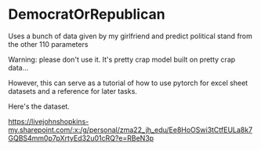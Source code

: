 # DemocratOrRepublican
Uses a bunch of data given by my girlfriend and predict political stand from the other 110 parameters

Warning: please don't use it. It's pretty crap model built on pretty crap data...

However, this can serve as a tutorial of how to use pytorch for excel sheet datasets and a reference for later tasks.

Here's the dataset.

https://livejohnshopkins-my.sharepoint.com/:x:/g/personal/zma22_jh_edu/Ee8HoOSwi3tCtfEULa8k7GQBS4mm0p7pXrtyEd32u01cRQ?e=RBeN3p
